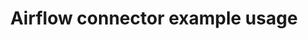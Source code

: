 ---
title: Airflow connector example usage
weight: 1
variants: +flyte -serverless -byoc -byok
layout: py_example
example_file: /external/unionai-examples/flyte-integrations/flyte-connectors/airflow_connector/airflow_connector/airflow_connector_example_usage.py
---